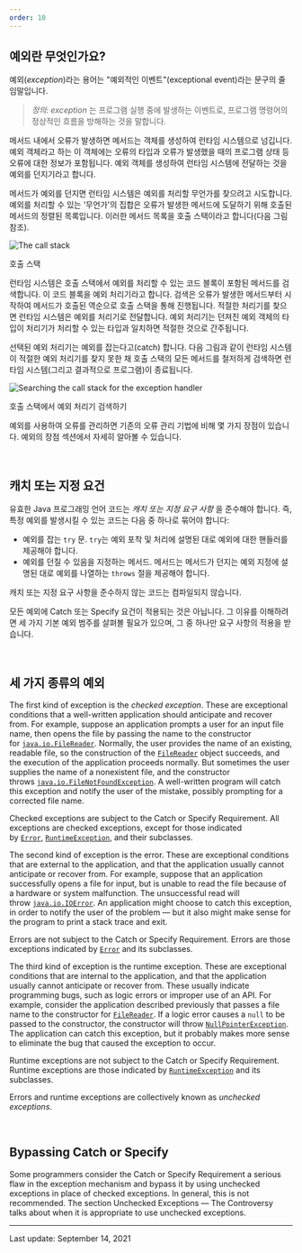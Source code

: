 ```yaml
---
order: 10
---
```

## 예외란 무엇인가요?

예외(_exception_)라는 용어는 "예외적인 이벤트"(exceptional event)라는 문구의 줄임말입니다.

> _정의_: _exception_  는 프로그램 실행 중에 발생하는 이벤트로, 프로그램 명령어의 정상적인 흐름을 방해하는 것을 말합니다.

메서드 내에서 오류가 발생하면 메서드는 객체를 생성하여 런타임 시스템으로 넘깁니다. 예외 객체라고 하는 이 객체에는 오류의 타입과 오류가 발생했을 때의 프로그램 상태 등 오류에 대한 정보가 포함됩니다. 예외 객체를 생성하여 런타임 시스템에 전달하는 것을 예외를 던지기라고 합니다.

메서드가 예외를 던지면 런타임 시스템은 예외를 처리할 무언가를 찾으려고 시도합니다. 예외를 처리할 수 있는 '무언가'의 집합은 오류가 발생한 메서드에 도달하기 위해 호출된 메서드의 정렬된 목록입니다. 이러한 메서드 목록을 호출 스택이라고 합니다(다음 그림 참조).

![The call stack](https://dev.java/assets/images/exceptions/call-stack.png)

호출 스택

런타임 시스템은 호출 스택에서 예외를 처리할 수 있는 코드 블록이 포함된 메서드를 검색합니다. 이 코드 블록을 예외 처리기라고 합니다. 검색은 오류가 발생한 메서드부터 시작하여 메서드가 호출된 역순으로 호출 스택을 통해 진행됩니다. 적절한 처리기를 찾으면 런타임 시스템은 예외를 처리기로 전달합니다. 예외 처리기는 던져진 예외 객체의 타입이 처리기가 처리할 수 있는 타입과 일치하면 적절한 것으로 간주됩니다.

선택된 예외 처리기는 예외를 잡는다고(catch) 합니다. 다음 그림과 같이 런타임 시스템이 적절한 예외 처리기를 찾지 못한 채 호출 스택의 모든 메서드를 철저하게 검색하면 런타임 시스템(그리고 결과적으로 프로그램)이 종료됩니다.

![Searching the call stack for the exception handler](https://dev.java/assets/images/exceptions/exception-handler.png)

호출 스택에서 예외 처리기 검색하기

예외를 사용하여 오류를 관리하면 기존의 오류 관리 기법에 비해 몇 가지 장점이 있습니다. 예외의 장점 섹션에서 자세히 알아볼 수 있습니다.

 

## 캐치 또는 지정 요건

유효한 Java 프로그래밍 언어 코드는 _캐치 또는 지정 요구 사항_ 을 준수해야 합니다. 즉, 특정 예외를 발생시킬 수 있는 코드는 다음 중 하나로 묶어야 합니다:

- 예외를 잡는 `try` 문. `try`는 예외 포착 및 처리에 설명된 대로 예외에 대한 핸들러를 제공해야 합니다.
- 예외를 던질 수 있음을 지정하는 메서드. 메서드는 메서드가 던지는 예외 지정에 설명된 대로 예외를 나열하는 `throws` 절을 제공해야 합니다.

캐치 또는 지정 요구 사항을 준수하지 않는 코드는 컴파일되지 않습니다.

모든 예외에 Catch 또는 Specify 요건이 적용되는 것은 아닙니다. 그 이유를 이해하려면 세 가지 기본 예외 범주를 살펴볼 필요가 있으며, 그 중 하나만 요구 사항의 적용을 받습니다.

 

## 세 가지 종류의 예외

The first kind of exception is the _checked exception_. These are exceptional conditions that a well-written application should anticipate and recover from. For example, suppose an application prompts a user for an input file name, then opens the file by passing the name to the constructor for [`java.io.FileReader`](https://docs.oracle.com/en/java/javase/22/docs/api/java.base/java/io/FileReader.html). Normally, the user provides the name of an existing, readable file, so the construction of the [`FileReader`](https://docs.oracle.com/en/java/javase/22/docs/api/java.base/java/io/FileReader.html) object succeeds, and the execution of the application proceeds normally. But sometimes the user supplies the name of a nonexistent file, and the constructor throws [`java.io.FileNotFoundException`](https://docs.oracle.com/en/java/javase/22/docs/api/java.base/java/io/FileNotFoundException.html). A well-written program will catch this exception and notify the user of the mistake, possibly prompting for a corrected file name.

Checked exceptions are subject to the Catch or Specify Requirement. All exceptions are checked exceptions, except for those indicated by [`Error`](https://docs.oracle.com/en/java/javase/22/docs/api/java.base/java/lang/Error.html), [`RuntimeException`](https://docs.oracle.com/en/java/javase/22/docs/api/java.base/java/lang/RuntimeException.html), and their subclasses.

The second kind of exception is the error. These are exceptional conditions that are external to the application, and that the application usually cannot anticipate or recover from. For example, suppose that an application successfully opens a file for input, but is unable to read the file because of a hardware or system malfunction. The unsuccessful read will throw [`java.io.IOError`](https://docs.oracle.com/en/java/javase/22/docs/api/java.base/java/io/IOError.html). An application might choose to catch this exception, in order to notify the user of the problem — but it also might make sense for the program to print a stack trace and exit.

Errors are not subject to the Catch or Specify Requirement. Errors are those exceptions indicated by [`Error`](https://docs.oracle.com/en/java/javase/22/docs/api/java.base/java/lang/Error.html) and its subclasses.

The third kind of exception is the runtime exception. These are exceptional conditions that are internal to the application, and that the application usually cannot anticipate or recover from. These usually indicate programming bugs, such as logic errors or improper use of an API. For example, consider the application described previously that passes a file name to the constructor for [`FileReader`](https://docs.oracle.com/en/java/javase/22/docs/api/java.base/java/io/FileReader.html). If a logic error causes a `null` to be passed to the constructor, the constructor will throw [`NullPointerException`](https://docs.oracle.com/en/java/javase/22/docs/api/java.base/java/lang/NullPointerException.html). The application can catch this exception, but it probably makes more sense to eliminate the bug that caused the exception to occur.

Runtime exceptions are not subject to the Catch or Specify Requirement. Runtime exceptions are those indicated by [`RuntimeException`](https://docs.oracle.com/en/java/javase/22/docs/api/java.base/java/lang/RuntimeException.html) and its subclasses.

Errors and runtime exceptions are collectively known as _unchecked exceptions_.

 

## Bypassing Catch or Specify

Some programmers consider the Catch or Specify Requirement a serious flaw in the exception mechanism and bypass it by using unchecked exceptions in place of checked exceptions. In general, this is not recommended. The section Unchecked Exceptions — The Controversy talks about when it is appropriate to use unchecked exceptions.

---
Last update: September 14, 2021